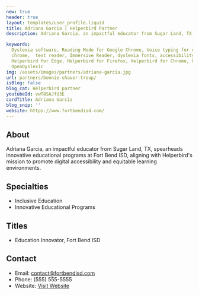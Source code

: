 ```yaml
---
new: true
header: true
layout: templates/user_profile.liquid
title: Adriana Garcia | Helperbird Partner
description: Adriana Garcia, an impactful educator from Sugar Land, TX, spearheads innovative educational programs at Fort Bend ISD, aligning with Helperbird's mission to promote digital accessibility and equitable learning environments.

keywords:
  Dyslexia software, Reading Mode for Google Chrome, Voice typing for chrome, Text to speech for
  chrome,  text reader, Immersive Reader, dyslexia fonts, accessibility software, dyslexia software,
  Helperbird for Edge, Helperbird for Firefox, Helperbird for Chrome, Opendyslexic for Chrome,
  OpenDyslexic
img: /assets/images/partners/adriana-garcia.jpg
url: partners/bonnie-shaver-troup/
isBlog: false
blog_cat: Helperbird partner
youtubeId: vwT8SAJfU3E
cardTitle: Adriana Garcia
blog_snip: ''
website: https://www.fortbendisd.com/
---
```



## About
Adriana Garcia, an impactful educator from Sugar Land, TX, spearheads innovative educational programs at Fort Bend ISD, aligning with Helperbird's mission to promote digital accessibility and equitable learning environments.

## Specialties
- Inclusive Education
- Innovative Educational Programs

## Titles
- Education Innovator, Fort Bend ISD

## Contact
- Email: contact@fortbendisd.com
- Phone: (555) 555-5555
- Website:  [Visit Website](https://www.fortbendisd.com/)